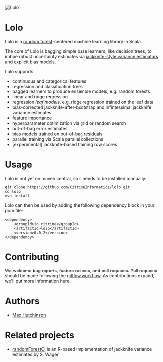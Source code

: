 ![Lolo](https://upload.wikimedia.org/wikipedia/commons/thumb/a/a8/Rainy_Lake_in_Lolo_National_Forest.jpg/284px-Rainy_Lake_in_Lolo_National_Forest.jpg)

Lolo
====

Lolo is a [random forest](https://en.wikipedia.org/wiki/Lolo_National_Forest)-centered machine learning library in Scala.

The core of Lolo is bagging simple base learners, like decision trees, to imbue robust uncertainty estimates via 
[jackknife-style variance estimators](http://www.jmlr.org/papers/volume15/wager14a/source/wager14a.pdf) and explicit bias models.

Lolo supports:
 * continuous and categorical features
 * regression and classification trees
 * bagged learners to produce ensemble models, e.g. random forests
 * linear and ridge regression
 * regression _leaf models_, e.g. ridge regression trained on the leaf data
 * bias-corrected jackknife-after-bootstrap and infintessimal jackknife variance estimates
 * feature importance
 * hyperparameter optimization via grid or random search
 * out-of-bag error estimates
 * bias models trained on out-of-bag residuals
 * parallel training via Scala parallel collections
 * [experimental] jackknife-based training row scores

# Usage
Lolo is not yet on maven central, so it needs to be installed manually:
```
git clone https://github.com/CitrineInformatics/lolo.git
cd lolo
mvn install
```
Lolo can then be used by adding the following dependency block in your pom file:
```
<dependency>
    <groupId>io.citrine</groupId>
    <artifactId>lolo</artifactId>
    <version>0.0.2</version>
</dependency>
```

# Contributing
We welcome bug reports, feature reqests, and pull requests.  Pull requests should be made following the [gitflow workflow](https://www.atlassian.com/git/tutorials/comparing-workflows/feature-branch-workflow).  As contributions expand, we'll put more information here.

# Authors
 * [Max Hutchinson](https://github.com/maxhutch/)
 
# Related projects
 * [randomForestCI](https://github.com/swager/randomForestCI) is an R-based implementation of jackknife variance estimates by S. Wager
